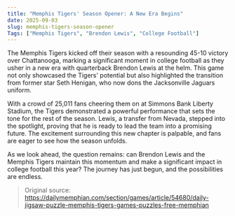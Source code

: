 ```yaml
---
title: "Memphis Tigers' Season Opener: A New Era Begins"
date: 2025-09-03
slug: memphis-tigers-season-opener
Tags: ["Memphis Tigers", "Brendon Lewis", "College Football"]
---
```

The Memphis Tigers kicked off their season with a resounding 45-10 victory over Chattanooga, marking a significant moment in college football as they usher in a new era with quarterback Brendon Lewis at the helm. This game not only showcased the Tigers' potential but also highlighted the transition from former star Seth Henigan, who now dons the Jacksonville Jaguars uniform.

With a crowd of 25,011 fans cheering them on at Simmons Bank Liberty Stadium, the Tigers demonstrated a powerful performance that sets the tone for the rest of the season. Lewis, a transfer from Nevada, stepped into the spotlight, proving that he is ready to lead the team into a promising future. The excitement surrounding this new chapter is palpable, and fans are eager to see how the season unfolds.

As we look ahead, the question remains: can Brendon Lewis and the Memphis Tigers maintain this momentum and make a significant impact in college football this year? The journey has just begun, and the possibilities are endless.
> Original source: https://dailymemphian.com/section/games/article/54680/daily-jigsaw-puzzle-memphis-tigers-games-puzzles-free-memphian